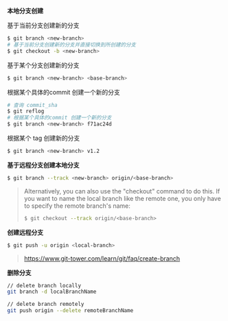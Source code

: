**本地分支创建**

基于当前分支创建新的分支

```bash
$ git branch <new-branch>
# 基于当前分支创建新的分支并直接切换到所创建的分支
$ git checkout -b <new-branch>
```

基于某个分支创建新的分支

```bash
$ git branch <new-branch> <base-branch>
```

根据某个具体的commit 创建一个新的分支

```bash
# 查询 commit_sha
$ git reflog
# 根据某个具体的commit 创建一个新的分支
$ git branch <new-branch> f71ac24d
```

根据某个 tag 创建新的分支

```bash
$ git branch <new-branch> v1.2
```

**基于远程分支创建本地分支**

```bash
$ git branch --track <new-branch> origin/<base-branch>
```

> Alternatively, you can also use the "checkout" command to do this. If you want to name the local branch like the remote one, you only have to specify the remote branch's name:
>
> ```bash
> $ git checkout --track origin/<base-branch>
> ```

**创建远程分支**

```bash
$ git push -u origin <local-branch>
```



> https://www.git-tower.com/learn/git/faq/create-branch



**删除分支**

```bash
// delete branch locally
git branch -d localBranchName

// delete branch remotely
git push origin --delete remoteBranchName
```